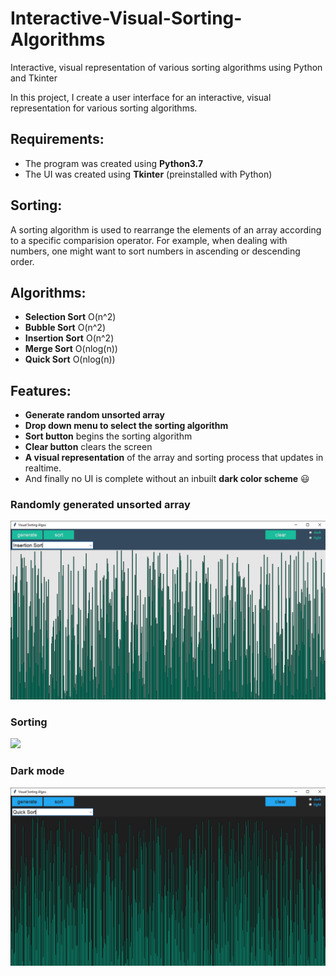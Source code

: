 # Interactive-Visual-Sorting-Algorithms
Interactive, visual representation of various sorting algorithms using Python and Tkinter

In this project, I create a user interface for an interactive, visual representation for various sorting algorithms.

## Requirements:
* The program was created using **Python3.7**
* The UI was created using **Tkinter** (preinstalled with Python)

## Sorting:
A sorting algorithm is used to rearrange the elements of an array according to a specific comparision operator. For example, when dealing with numbers, one might want to sort numbers in ascending or descending order. 

## Algorithms:
* **Selection Sort** O(n^2)
* **Bubble Sort** O(n^2)
* **Insertion Sort** O(n^2)
* **Merge Sort** O(nlog(n))
* **Quick Sort** O(nlog(n))

## Features:
* **Generate random unsorted array**
* **Drop down menu to select the sorting algorithm**
* **Sort button** begins the sorting algorithm
* **Clear button** clears the screen
* **A visual representation** of the array and sorting process that updates in realtime.
* And finally no UI is complete without an inbuilt **dark color scheme** :smiley:

### Randomly generated unsorted array

<img src="media/unsorted.png" width=640>

### Sorting

<img src="media/sorting.gif" width=640>

### Dark mode

<img src="media/dark mode.png" width=640>
